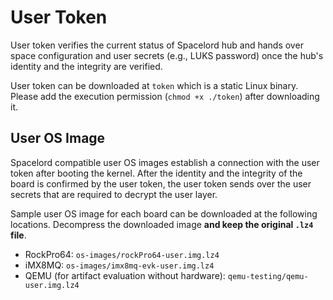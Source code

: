 # User Token

User token verifies the current status of Spacelord hub
and hands over space configuration
and user secrets (e.g., LUKS password)
once the hub's identity and the integrity are verified.

User token can be downloaded at `token`
which is a static Linux binary.
Please add the execution permission (`chmod +x ./token`) after downloading it.

## User OS Image

Spacelord compatible user OS images establish a connection with the user token after booting the kernel.
After the identity and the integrity of the board is confirmed by the user token,
the user token sends over the user secrets that are required to decrypt the user layer.

Sample user OS image for each board can be downloaded at the following locations.
Decompress the downloaded image **and keep the original `.lz4` file**.

- RockPro64: `os-images/rockPro64-user.img.lz4`
- iMX8MQ: `os-images/imx8mq-evk-user.img.lz4`
- QEMU (for artifact evaluation without hardware): `qemu-testing/qemu-user.img.lz4`
